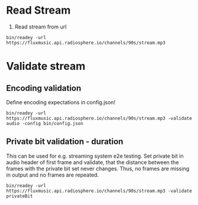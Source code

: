 # Read Stream

1. Read stream from url

`bin/readey -url https://fluxmusic.api.radiosphere.io/channels/90s/stream.mp3`

# Validate stream

## Encoding validation

Define encoding expectations in config.json!

`bin/readey -url https://fluxmusic.api.radiosphere.io/channels/90s/stream.mp3 -validate audio -config bin/config.json`

## Private bit validation - duration

This can be used for e.g. streaming system e2e testing. Set private bit in audio header of first frame and validate,
that the distance between the frames with the private bit set never changes. Thus, no frames are missing in output and
no frames are repeated.

`bin/readey -url https://fluxmusic.api.radiosphere.io/channels/90s/stream.mp3 -validate privateBit`
